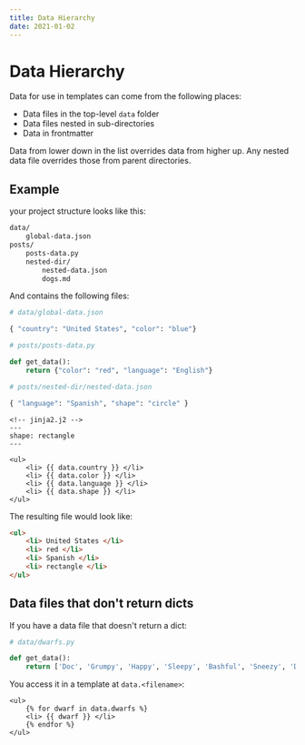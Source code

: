 ```yaml
---
title: Data Hierarchy
date: 2021-01-02
---
```

# Data Hierarchy

Data for use in templates can come from the following places:

- Data files in the top-level `data` folder
- Data files nested in sub-directories
- Data in frontmatter

Data from lower down in the list overrides data from higher up.
Any nested data file overrides those from parent directories.


## Example

your project structure looks like this:

``` txt
data/
    global-data.json
posts/
    posts-data.py
    nested-dir/
        nested-data.json
        dogs.md
```

And contains the following files:

``` python
# data/global-data.json

{ "country": "United States", "color": "blue"}
```

``` python
# posts/posts-data.py

def get_data():
    return {"color": "red", "language": "English"}
```

``` python
# posts/nested-dir/nested-data.json

{ "language": "Spanish", "shape": "circle" }
```

``` jinja2
<!-- jinja2.j2 -->
---
shape: rectangle
---

<ul>
    <li> {{ data.country }} </li>
    <li> {{ data.color }} </li>
    <li> {{ data.language }} </li>
    <li> {{ data.shape }} </li>
</ul>

```

The resulting file would look like:

``` html
<ul>
    <li> United States </li>
    <li> red </li>
    <li> Spanish </li>
    <li> rectangle </li>
</ul>
```

## Data files that don't return dicts

If you have a data file that doesn't return a dict:

``` python
# data/dwarfs.py

def get_data():
    return ['Doc', 'Grumpy', 'Happy', 'Sleepy', 'Bashful', 'Sneezy', 'Dopy']
```

You access it in a template at `data.<filename>`:

``` jinja2
<ul>
    {% for dwarf in data.dwarfs %}
    <li> {{ dwarf }} </li>
    {% endfor %}
</ul>
```